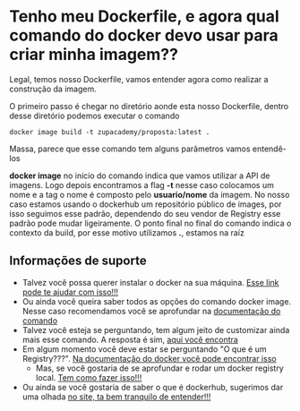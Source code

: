 # Tenho meu Dockerfile, e agora qual comando do docker devo usar para criar minha imagem??

Legal, temos nosso Dockerfile, vamos entender agora como realizar a construção
da imagem.

O primeiro passo é chegar no diretório aonde esta nosso Dockerfile, dentro desse 
diretório podemos executar o comando 

```shell script
docker image build -t zupacademy/proposta:latest .
```

Massa, parece que esse comando tem alguns parâmetros vamos entendê-los

**docker image** no início do comando indica que vamos utilizar a API de imagens. Logo depois
encontramos a flag **-t** nesse caso colocamos um nome e a tag o nome é composto pelo **usuario/nome** da imagem. No nosso caso
estamos usando o dockerhub um repositório público de images, por isso
seguimos esse padrão, dependendo do seu vendor de Registry esse padrão pode mudar ligeiramente.
O ponto final no final do comando indica o contexto da build, por esse motivo utilizamos **.**, estamos na raíz


## Informações de suporte
* Talvez você possa querer instalar o docker na sua máquina. [Esse link pode te ajudar com isso!!!](https://docs.docker.com/get-docker/)
* Ou ainda você queira saber todos as opções do comando docker image. Nesse caso recomendamos você
se aprofundar na [documentação do comando](https://docs.docker.com/engine/reference/commandline/image/)
* Talvez você esteja se perguntando, tem algum jeito de customizar ainda mais esse comando. A resposta é sim,
[aqui você encontra](https://docs.docker.com/engine/reference/commandline/image_build/) 
* Em algum momento você deve estar se perguntando "O que é um Registry???". [Na documentação do docker você pode encontrar isso](https://docs.docker.com/registry/)
  * Mas, se você gostaria de se aprofundar e rodar um docker registry local. [Tem como fazer isso!!!](https://docs.docker.com/registry/deploying/)
* Ou ainda se você gostaria de saber o que é dockerhub, sugerimos dar uma olhada [no site, ta bem tranquilo de entender!!!](https://hub.docker.com/)

